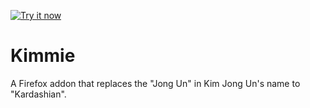 <a target="_blank" href="https://addons.mozilla.org/firefox/addon/kimmie/">![Try it now](http://i.imgur.com/6WQJyzg.png "Click here to install it")</a>

# Kimmie

A Firefox addon that replaces the "Jong Un" in Kim Jong Un's name to "Kardashian".
